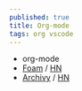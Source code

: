 ```yaml
---
published: true
title: Org-mode
tags: org vscode
---
```

- org-mode
- [Foam](https://foambubble.github.io/foam/) / [HN](https://news.ycombinator.com/item?id=24206727)
- [Archivy](https://github.com/Uzay-G/archivy) / [HN](https://news.ycombinator.com/item?id=24199419)